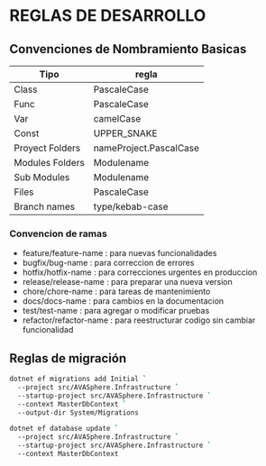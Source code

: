 ﻿# REGLAS DE DESARROLLO

## Convenciones de Nombramiento Basicas
| Tipo            | regla                  |
|-----------------|------------------------|
| Class           | PascaleCase            |
| Func            | PascaleCase            |
| Var             | camelCase              |
| Const           | UPPER_SNAKE            |
| Proyect Folders | nameProject.PascalCase |
| Modules Folders | Modulename             |
| Sub Modules     | Modulename             |
| Files           | PascaleCase            |
| Branch names    | type/kebab-case        |

### Convencion de ramas
- feature/feature-name : para nuevas funcionalidades
- bugfix/bug-name : para correccion de errores
- hotfix/hotfix-name : para correcciones urgentes en produccion
- release/release-name : para preparar una nueva version
- chore/chore-name : para tareas de mantenimiento
- docs/docs-name : para cambios en la documentacion
- test/test-name : para agregar o modificar pruebas
- refactor/refactor-name : para reestructurar codigo sin cambiar funcionalidad

## Reglas de migración

```bash
dotnet ef migrations add Initial `
  --project src/AVASphere.Infrastructure `
  --startup-project src/AVASphere.Infrastructure `
  --context MasterDbContext `
  --output-dir System/Migrations

```

```bash
dotnet ef database update `
  --project src/AVASphere.Infrastructure `
  --startup-project src/AVASphere.Infrastructure `
  --context MasterDbContext

```
